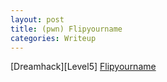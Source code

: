 ```yaml
---
layout: post
title: (pwn) Flipyourname
categories: Writeup
---
```


[Dreamhack][Level5]
[Flipyourname](https://bugeun1007.tistory.com/80)